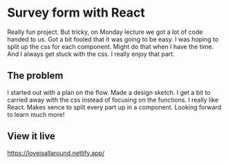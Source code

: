 # Survey form with React
Really fun project. But tricky, on Monday lecture we got a lot of code handed to us. Got a bit fooled that it was going to be easy. I was hoping to split up the css for each component. Might do that when I have the time. And I always get stuck with the css. I really enjoy that part. 

## The problem
I started out with a plan on the flow. Made a design sketch. I get a bit to carried away with the css instead of focusing on the functions. I really like React. Makes sence to split every part up in a component. Looking forward to learn much more! 

## View it live
https://loveisallaround.netlify.app/
